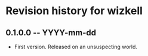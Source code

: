# Revision history for wizkell

## 0.1.0.0 -- YYYY-mm-dd

- First version. Released on an unsuspecting world.
